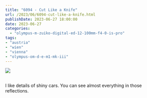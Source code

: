 ```yaml
---
title: "6094 - Cut Like a Knife"
url: /2023/06/6094-cut-like-a-knife.html
publishDate: 2023-06-27 18:00:00
date: 2023-06-27
categories:
  - "olympus-m-zuiko-digital-ed-12-100mm-f4-0-is-pro"
tags:
- "austria"
- "wien"
- "vienna"
- "olympus-om-d-e-m1-mk-iii"
---
```

<div class="container">
<div class="center"><a target="_blank" href="https://d25zfm9zpd7gm5.cloudfront.net/1200x1200/2020/20200308_123051_lr.jpg"><img class="webfeedsFeaturedVisual" src="https://d25zfm9zpd7gm5.cloudfront.net/0600x0600/2020/20200308_123051_lr.jpg" /></a></div>
</div>
<br />

I like details of shiny cars. You can see almost everything
in those reflections.
